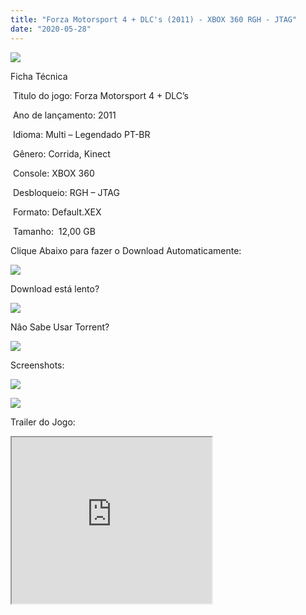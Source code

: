 ```yaml
---
title: "Forza Motorsport 4 + DLC's (2011) - XBOX 360 RGH - JTAG"
date: "2020-05-28"
---
```


[![](https://1.bp.blogspot.com/-qq22R1w4WYI/XtA0_8hGEcI/AAAAAAAAHXU/6qiMPWFgyjoOsL9EvvDrGIHGhV3sdMe7gCK4BGAsYHg/s320/Capa_brasileira_de_Forza_Motorsport_4.jpg)](https://1.bp.blogspot.com/-qq22R1w4WYI/XtA0_8hGEcI/AAAAAAAAHXU/6qiMPWFgyjoOsL9EvvDrGIHGhV3sdMe7gCK4BGAsYHg/Capa_brasileira_de_Forza_Motorsport_4.jpg)

Ficha Técnica

 Titulo do jogo: Forza Motorsport 4 + DLC’s

 Ano de lançamento: 2011

 Idioma: Multi – Legendado PT-BR 

 Gênero: Corrida, Kinect

 Console: XBOX 360

 Desbloqueio: RGH – JTAG

 Formato: Default.XEX

 Tamanho:  12,00 GB

Clique Abaixo para fazer o Download Automaticamente:

[![](https://1.bp.blogspot.com/-eNerQjlxWXg/Xsyoy1YwxPI/AAAAAAAAG8o/qs-0XGNQDR4jSn0uGinE3EzKZZ6GoZnEACPcBGAYYCw/s1600/LINK1.png)](https://zee.gl/D84D847)

Download está lento? 

[![](https://1.bp.blogspot.com/-QBDuGFKyRJI/XsypYtiebuI/AAAAAAAAG8w/2RjkhEnbyOwqZwiSxt3jP8uux5MWubGIACLcBGAsYHQ/s1600/LINK3.png)](https://ultragames-torrents.blogspot.com/2020/05/como-acelerar-torrents.html)

Não Sabe Usar Torrent?

[![](https://1.bp.blogspot.com/-z801RGeeaF0/XsypYEdLUrI/AAAAAAAAG8s/Mg8nVcYZpQox_qkNZQ6YLcR9F0FWCX6FwCPcBGAYYCw/s1600/LINK2.png)](https://ultragames-torrents.blogspot.com/2020/04/como-baixar-jogos-com-o-utorrent.html)

Screenshots:

[![](https://1.bp.blogspot.com/-pVpZyfHXC3Q/XtA1_IXpEpI/AAAAAAAAHX8/6KOIk3yTpEI5YOnvUYoNp-1i04YMa99xACK4BGAsYHg/s320/maxresdefault{df0b4067d4cf89da3ca8e6c7a68e90e99b01985f87ec33497998002e9f13b411}2B{df0b4067d4cf89da3ca8e6c7a68e90e99b01985f87ec33497998002e9f13b411}25281{df0b4067d4cf89da3ca8e6c7a68e90e99b01985f87ec33497998002e9f13b411}2529.jpg)](https://1.bp.blogspot.com/-pVpZyfHXC3Q/XtA1_IXpEpI/AAAAAAAAHX8/6KOIk3yTpEI5YOnvUYoNp-1i04YMa99xACK4BGAsYHg/maxresdefault{df0b4067d4cf89da3ca8e6c7a68e90e99b01985f87ec33497998002e9f13b411}2B{df0b4067d4cf89da3ca8e6c7a68e90e99b01985f87ec33497998002e9f13b411}25281{df0b4067d4cf89da3ca8e6c7a68e90e99b01985f87ec33497998002e9f13b411}2529.jpg)

[![](https://1.bp.blogspot.com/-oYay0xIT3BU/XtA1_rw6J0I/AAAAAAAAHYA/pm7S0rQ5JcEIFCics65LohOXbIdRVCrlwCK4BGAsYHg/s320/maxresdefault.jpg)](https://1.bp.blogspot.com/-oYay0xIT3BU/XtA1_rw6J0I/AAAAAAAAHYA/pm7S0rQ5JcEIFCics65LohOXbIdRVCrlwCK4BGAsYHg/maxresdefault.jpg)

Trailer do Jogo:

<iframe allowfullscreen class="BLOG_video_class" height="266" src="https://www.youtube.com/embed/yE95hafegsM" width="320" youtube-src-id="yE95hafegsM"></iframe>
